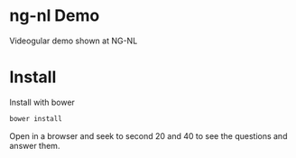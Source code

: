 # ng-nl Demo

Videogular demo shown at NG-NL

# Install

Install with bower

```js
bower install
```

Open in a browser and seek to second 20 and 40 to see the questions and answer them.